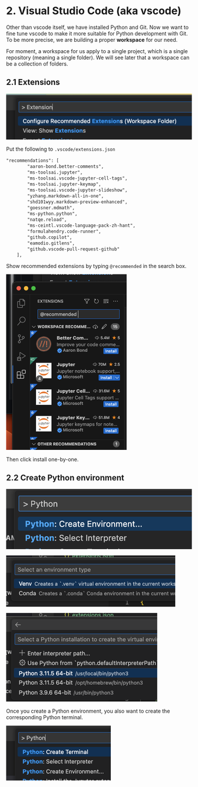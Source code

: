 # 2. Visual Studio Code (aka vscode)

Other than vscode itself, we have installed Python and Git. Now we want to fine tune vscode to make it more suitable for Python development with Git. To be more precise, we are building a proper **workspace** for our need.

For moment, a workspace for us apply to a single project, which is a single repository (meaning a single folder). We will see later that a workspace can be a collection of folders.

## 2.1 Extensions   

![](../img/configure%20extension.png)

Put the following to `.vscode/extensions.json`

```
"recommendations": [
		"aaron-bond.better-comments",
		"ms-toolsai.jupyter",
		"ms-toolsai.vscode-jupyter-cell-tags",
		"ms-toolsai.jupyter-keymap",
		"ms-toolsai.vscode-jupyter-slideshow",
		"yzhang.markdown-all-in-one",
		"shd101wyy.markdown-preview-enhanced",
		"goessner.mdmath",
		"ms-python.python",
		"natqe.reload",
		"ms-ceintl.vscode-language-pack-zh-hant",
		"formulahendry.code-runner",
		"github.copilot",
		"eamodio.gitlens",
		"github.vscode-pull-request-github"
	],
```

Show recommended extensions by typing `@recommended` in the search box.

![](../img/recommended-extensions.PNG)

Then click install one-by-one.

## 2.2 Create Python environment


![](../img/Create%20Python%20Environment.png)

![](Venv.png)

![](Python%20interpreter.png)

Once you create a Python environment, you also want to create the corresponding Python terminal.

![](Python%20terminal.png)
